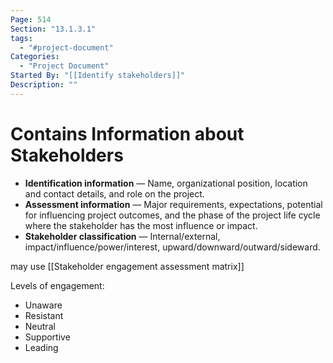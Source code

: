 ```yaml
---
Page: 514
Section: "13.1.3.1"
tags:
  - "#project-document"
Categories:
  - "Project Document"
Started By: "[[Identify stakeholders]]"
Description: ""
---
```

# Contains Information about Stakeholders
* **Identification information** — Name, organizational position, location and contact details, and role on the project.
* **Assessment information** — Major requirements, expectations, potential for influencing project outcomes, and the phase of the project life cycle where the stakeholder has the most influence or impact.
* **Stakeholder classification** — Internal/external, impact/influence/power/interest, upward/downward/outward/sideward.

may use [[Stakeholder engagement assessment matrix]]

Levels of engagement:
* Unaware
* Resistant
* Neutral
* Supportive
* Leading